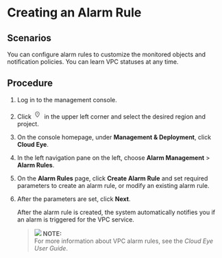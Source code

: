 # Creating an Alarm Rule<a name="monitor_0004"></a>

## Scenarios<a name="en-us_topic_0118498828_section1959412915539"></a>

You can configure alarm rules to customize the monitored objects and notification policies. You can learn VPC statuses at any time.

## Procedure<a name="en-us_topic_0118498828_section142817495569"></a>

1.  Log in to the management console.
2.  Click  ![](figures/icon-region.png)  in the upper left corner and select the desired region and project.
3.  On the console homepage, under  **Management & Deployment**, click  **Cloud Eye**.
4.  In the left navigation pane on the left, choose  **Alarm Management**  \>  **Alarm Rules**.
5.  On the  **Alarm Rules**  page, click  **Create Alarm Rule**  and set required parameters to create an alarm rule, or modify an existing alarm rule.
6.  After the parameters are set, click  **Next**.

    After the alarm rule is created, the system automatically notifies you if an alarm is triggered for the VPC service.

    >![](/images/icon-note.gif) **NOTE:**   
    >For more information about VPC alarm rules, see the  _Cloud Eye User Guide_.  


